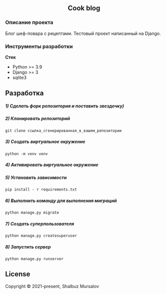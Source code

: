 <h2 align="center">Cook blog</h2>

### Описание проекта
Блог шеф-повара с рецептами. Тестовый проект написанный
на Django.


### Инструменты разработки

**Стек**
- Python >= 3.9
- Django >= 3
- sqlite3

## Разработка

##### 1) Сделать форк репозитория и поставить звездочку)
##### 2) Клонировать репозиторий
    git clone ссылка_сгенерированная_в_вашем_репозитории
##### 3) Создать виртуальное окружение
    python -m venv venv
##### 4) Активировать виртуальное окружение
##### 5) Установить зависимости
    pip install - r requirements.txt
##### 6) Выполнить команду для выполнения миграций
    python manage.py migrate
##### 7) Создать суперпользователя
    python manage.py createsuperuser
##### 8) Запустить сервер
    python manage.py runserver


## License
Copyright © 2021-present, Shalbuz Mursalov